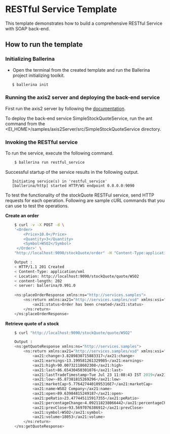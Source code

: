 # RESTful Service Template

This template demonstrates how to build a comprehensive RESTful Service with SOAP back-end.

## How to run the template

### Initializing Ballerina
- Open the terminal from the created template and run the Ballerina project initializing toolkit.
```bash
   $ ballerina init
```

### Running the axis2 server and deploying the back-end service
First run the axis2 server by following the [documentation](https://docs.wso2.com/display/EI650/Setting+Up+the+ESB+Samples#SettingUptheESBSamples-StartingtheAxis2server).

To deploy the back-end service SimpleStockQuoteService, run the ant command from the  <EI_HOME>/samples/axis2Server/src/SimpleStockQuoteService directory.

### Invoking the RESTful service 

To run the service, execute the following command.
```bash
    $ ballerina run restful_service
```
Successful startup of the service results in the following output.
```
   Initiating service(s) in 'restful_service'
   [ballerina/http] started HTTP/WS endpoint 0.0.0.0:9090
```

To test the functionality of the stockQuote RESTFul service, send HTTP requests for each operation.
Following are sample cURL commands that you can use to test the operations.

**Create an order**
```bash
    $ curl -v -X POST -d \
    '<Order>
     	<Price>10.0</Price>
     	<Quantity>3</Quantity>
     	<Symbol>WSO2</Symbol>
     </Order>' \
    "http://localhost:9090/stockQuote/order" -H "Content-Type:application/xml"

    Output :  
    < HTTP/1.1 201 Created
    < Content-Type: application/xml
    < Location: http://localhost:9090/stockQuote/quote/WSO2
    < content-length: 202
    < server: ballerina/0.991.0
    
    <ns:placeOrderResponse xmlns:ns="http://services.samples">
        <ns:return xmlns:ax21="http://services.samples/xsd" xmlns:xsi="http://www.w3.org/2001/XMLSchema-instance" xsi:type="ax21:placeOrderResponse">
            <ax21:status>Order has been created</ax21:status>
        </ns:return>
    </ns:placeOrderResponse>
```

**Retrieve quote of a stock**
```bash
    $ curl "http://localhost:9090/stockQuote/quote/WSO2"

    Output : 
    <ns:getQuoteResponse xmlns:ns="http://services.samples">
        <ns:return xmlns:ax21="http://services.samples/xsd" xmlns:xsi="http://www.w3.org/2001/XMLSchema-instance" xsi:type="ax21:GetQuoteResponse">
            <ax21:change>3.8289830715883317</ax21:change>
            <ax21:earnings>13.199581261329985</ax21:earnings>
            <ax21:high>90.00732118602308</ax21:high>
            <ax21:last>86.65430450301076</ax21:last>
            <ax21:lastTradeTimestamp>Tue Jul 23 11:08:43 IST 2019</ax21:lastTradeTimestamp>
            <ax21:low>-85.87381815269296</ax21:low>
            <ax21:marketCap>5.7764274401095316E7</ax21:marketCap>
            <ax21:name>WSO2 Company</ax21:name>
            <ax21:open>89.63984815249187</ax21:open>
            <ax21:peRatio>23.477445115917355</ax21:peRatio>
            <ax21:percentageChange>4.092118238066442</ax21:percentageChange>
            <ax21:prevClose>93.5697076386912</ax21:prevClose>
            <ax21:symbol>WSO2</ax21:symbol>
            <ax21:volume>18053</ax21:volume>
        </ns:return>
    </ns:getQuoteResponse>
```

